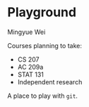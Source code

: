 # Playground

Mingyue Wei

Courses planning to take:

* CS 207
* AC 209a
* STAT 131
* Independent research

A place to play with `git`.
